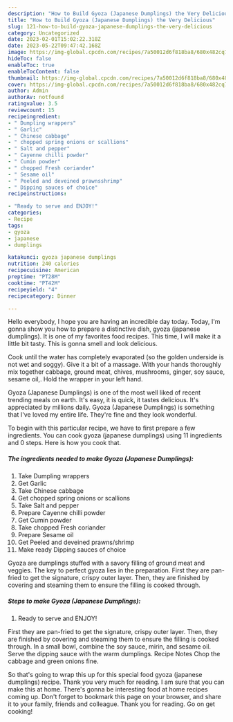 ```yaml
---
description: "How to Build Gyoza (Japanese Dumplings) the Very Delicious"
title: "How to Build Gyoza (Japanese Dumplings) the Very Delicious"
slug: 121-how-to-build-gyoza-japanese-dumplings-the-very-delicious
category: Uncategorized
date: 2023-02-01T15:02:22.318Z
date: 2023-05-22T09:47:42.168Z
image: https://img-global.cpcdn.com/recipes/7a50012d6f818ba8/680x482cq70/gyoza-japanese-dumplings-recipe-main-photo.jpg
hideToc: false
enableToc: true
enableTocContent: false
thumbnail: https://img-global.cpcdn.com/recipes/7a50012d6f818ba8/680x482cq70/gyoza-japanese-dumplings-recipe-main-photo.jpg
cover: https://img-global.cpcdn.com/recipes/7a50012d6f818ba8/680x482cq70/gyoza-japanese-dumplings-recipe-main-photo.jpg
author: Admin
authorAv: notfound
ratingvalue: 3.5
reviewcount: 15
recipeingredient:
- " Dumpling wrappers"
- " Garlic"
- " Chinese cabbage"
- " chopped spring onions or scallions"
- " Salt and pepper"
- " Cayenne chilli powder"
- " Cumin powder"
- " chopped Fresh coriander"
- " Sesame oil"
- " Peeled and deveined prawnsshrimp"
- " Dipping sauces of choice"
recipeinstructions:

- "Ready to serve and ENJOY!"
categories:
- Recipe
tags:
- gyoza
- japanese
- dumplings

katakunci: gyoza japanese dumplings 
nutrition: 240 calories
recipecuisine: American
preptime: "PT28M"
cooktime: "PT42M"
recipeyield: "4"
recipecategory: Dinner

---
```



Hello everybody, I hope you are having an incredible day today. Today, I'm gonna show you how to prepare a distinctive dish, gyoza (japanese dumplings). It is one of my favorites food recipes. This time, I will make it a little bit tasty. This is gonna smell and look delicious.

Cook until the water has completely evaporated (so the golden underside is not wet and soggy). Give it a bit of a massage. With your hands thoroughly mix together cabbage, ground meat, chives, mushrooms, ginger, soy sauce, sesame oil,. Hold the wrapper in your left hand.

Gyoza (Japanese Dumplings) is one of the most well liked of recent trending meals on earth. It's easy, it is quick, it tastes delicious. It's appreciated by millions daily. Gyoza (Japanese Dumplings) is something that I've loved my entire life. They're fine and they look wonderful.


To begin with this particular recipe, we have to first prepare a few ingredients. You can cook gyoza (japanese dumplings) using 11 ingredients and 0 steps. Here is how you cook that.

<!--inarticleads1-->

##### The ingredients needed to make Gyoza (Japanese Dumplings):

1. Take  Dumpling wrappers
1. Get  Garlic
1. Take  Chinese cabbage
1. Get  chopped spring onions or scallions
1. Take  Salt and pepper
1. Prepare  Cayenne chilli powder
1. Get  Cumin powder
1. Take  chopped Fresh coriander
1. Prepare  Sesame oil
1. Get  Peeled and deveined prawns/shrimp
1. Make ready  Dipping sauces of choice


Gyoza are dumplings stuffed with a savory filling of ground meat and veggies. The key to perfect gyoza lies in the preparation. First they are pan-fried to get the signature, crispy outer layer. Then, they are finished by covering and steaming them to ensure the filling is cooked through. 

<!--inarticleads2-->

##### Steps to make Gyoza (Japanese Dumplings):


1. Ready to serve and ENJOY!

First they are pan-fried to get the signature, crispy outer layer. Then, they are finished by covering and steaming them to ensure the filling is cooked through. In a small bowl, combine the soy sauce, mirin, and sesame oil. Serve the dipping sauce with the warm dumplings. Recipe Notes Chop the cabbage and green onions fine. 

So that's going to wrap this up for this special food gyoza (japanese dumplings) recipe. Thank you very much for reading. I am sure that you can make this at home. There's gonna be interesting food at home recipes coming up. Don't forget to bookmark this page on your browser, and share it to your family, friends and colleague. Thank you for reading. Go on get cooking!
